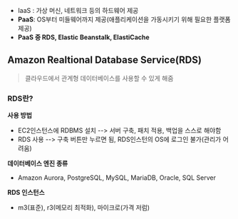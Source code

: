 + IaaS : 가상 머신, 네트워크 등의 하드웨어 제공
+ **PaaS**: OS부터 미들웨어까지 제공(애플리케이션을 가동시키기 위해 필요한 플랫폼 제공)
+ **PaaS 중 RDS, Elastic Beanstalk, ElastiCache**

## Amazon Realtional Database Service(RDS)
> 클라우드에서 관계형 데이터베이스를 사용할 수 있게 해줌

### RDS란?
**사용 방법**
+ EC2인스턴스에 RDBMS 설치 --> 서버 구축, 패치 적용, 백업을 스스로 해야함
+ RDS 사용 --> 구축 버튼만 누르면 됨, RDS인스턴의 OS에 로그인 불가(관리가 어려움)

**데이터베이스 엔진 종류**
+ Amazon Aurora, PostgreSQL, MySQL, MariaDB, Oracle, SQL Server

**RDS 인스턴스**
+ m3(표준), r3(메모리 최적화), 마이크로(가격 저럼)

